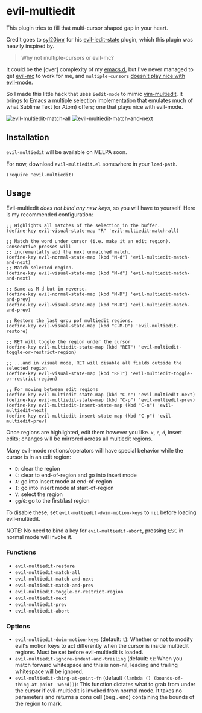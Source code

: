 # evil-multiedit

This plugin tries to fill that multi-cursor shaped gap in your heart.

Credit goes to [syl20bnr]() for his [evil-iedit-state]() plugin, which this plugin was
heavily inspired by.

> Why not multiple-cursors or evil-mc?

It could be the [over] complexity of my [emacs.d](https://github.com/hlissner/emacs.d),
but I've never managed to get [evil-mc](https://github.com/gabesoft/evil-mc) to work for
me, and `multiple-cursors`
[doesn't play nice with evil-mode](https://github.com/magnars/multiple-cursors.el/issues/17).

So I made this little hack that uses `iedit-mode` to mimic
[vim-multiedit](https://github.com/hlissner/vim-multiedit). It brings to Emacs a
multiple selection implementation that emulates much of what Sublime Text (or Atom) offers;
one that plays nice with evil-mode.

![evil-multiedit-match-all](/../screenshots/01.gif?raw=true)
![evil-multiedit-match-and-next](/../screenshots/02.gif?raw=true)

## Installation

`evil-multiedit` will be available on MELPA soon.

For now, download `evil-multiedit.el` somewhere in your `load-path`.

`(require 'evil-multiedit)`

## Usage

Evil-multiedit *does not bind any new keys*, so you will have to yourself. Here is my
recommended configuration:

```elisp
;; Highlights all matches of the selection in the buffer.
(define-key evil-visual-state-map "R" 'evil-multiedit-match-all)

;; Match the word under cursor (i.e. make it an edit region). Consecutive presses will
;; incrementally add the next unmatched match.
(define-key evil-normal-state-map (kbd "M-d") 'evil-multiedit-match-and-next)
;; Match selected region.
(define-key evil-visual-state-map (kbd "M-d") 'evil-multiedit-match-and-next)

;; Same as M-d but in reverse.
(define-key evil-normal-state-map (kbd "M-D") 'evil-multiedit-match-and-prev)
(define-key evil-visual-state-map (kbd "M-D") 'evil-multiedit-match-and-prev)

;; Restore the last grou pof multiedit regions.
(define-key evil-visual-state-map (kbd "C-M-D") 'evil-multiedit-restore)

;; RET will toggle the region under the cursor
(define-key evil-multiedit-state-map (kbd "RET") 'evil-multiedit-toggle-or-restrict-region)

;; ...and in visual mode, RET will disable all fields outside the selected region
(define-key evil-visual-state-map (kbd "RET") 'evil-multiedit-toggle-or-restrict-region)

;; For moving between edit regions
(define-key evil-multiedit-state-map (kbd "C-n") 'evil-multiedit-next)
(define-key evil-multiedit-state-map (kbd "C-p") 'evil-multiedit-prev)
(define-key evil-multiedit-insert-state-map (kbd "C-n") 'evil-multiedit-next)
(define-key evil-multiedit-insert-state-map (kbd "C-p") 'evil-multiedit-prev)
```

Once regions are highlighted, edit them however you like. `x`, `c`, `d`, insert edits;
changes will be mirrored across all multiedit regions.

Many evil-mode motions/operators will have special behavior while the cursor is in an edit
region:

* `D`: clear the region
* `C`: clear to end-of-region and go into insert mode
* `A`: go into insert mode at end-of-region
* `I`: go into insert mode at start-of-region
* `V`: select the region
* `gg`/`G`: go to the first/last region

To disable these, set `evil-multiedit-dwim-motion-keys` to `nil` before loading
evil-multiedit.

NOTE: No need to bind a key for `evil-multiedit-abort`, pressing <kbd>ESC</kbd> in normal
mode will invoke it.

### Functions

* `evil-multiedit-restore`
* `evil-multiedit-match-all`
* `evil-multiedit-match-and-next`
* `evil-multiedit-match-and-prev`
* `evil-multiedit-toggle-or-restrict-region`
* `evil-multiedit-next`
* `evil-multiedit-prev`
* `evil-multiedit-abort`

### Options

* `evil-multiedit-dwim-motion-keys` (default: `t`): Whether or not to modify evil's motion
  keys to act differently when the cursor is inside multiedit regions. Must be set before
  evil-multiedit is loaded.
* `evil-multiedit-ignore-indent-and-trailing` (default: `t`): When you match forward
  whitespace and this is non-nil, leading and trailing whitespace will be ignored.
* `evil-multiedit-thing-at-point-fn` (default `(lambda () (bounds-of-thing-at-point
  'word))`): This function dictates what to grab from under the cursor if evil-multiedit
  is invoked from normal mode. It takes no parameters and returns a cons cell (beg . end)
  containing the bounds of the region to mark.

